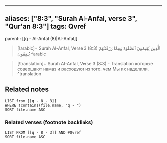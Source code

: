 
---
aliases: ["8:3", "Surah Al-Anfal, verse 3", "Qur'an 8:3"]
tags: Qvref
---

parent:: [[q - Al-Anfal (8)|Al-Anfal]]

> [!arabic]+ Surah Al-Anfal, Verse 3 (8:3)
> <span class="quran-arabic">ٱلَّذِينَ يُقِيمُونَ ٱلصَّلَوٰةَ وَمِمَّا رَزَقْنَـٰهُمْ يُنفِقُونَ</span>
^arabic

> [!translation]+ Surah Al-Anfal, Verse 3 (8:3) - Translation
> которые совершают намаз и расходуют из того, чем Мы их наделили.
^translation



## Related notes
```dataview
LIST from [[q - 8 - 3]]
WHERE !contains(file.name, "q - ")
SORT file.name ASC
```

### Related verses (footnote backlinks)
```dataview
LIST FROM [[q - 8 - 3]] AND #Qvref
SORT file.name ASC
```

